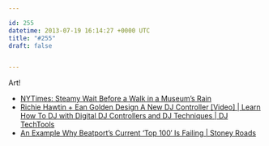 ```yaml
---

id: 255
datetime: 2013-07-19 16:14:27 +0000 UTC
title: "#255"
draft: false


---
```


Art!  

 
 * [NYTimes: Steamy Wait Before a Walk in a Museum’s Rain](http://nyti.ms/15O63uL)
 * [Richie Hawtin + Ean Golden Design A New DJ Controller [Video] | Learn How To DJ with Digital DJ Controllers and DJ Techniques | DJ TechTools](http://www.djtechtools.com/2013/07/17/richie-hawtin-ean-golden-design-a-new-dj-controller-video/)
 * [An Example Why Beatport’s Current ‘Top 100′ Is Failing | Stoney Roads](http://stoneyroads.com/why-beatports-current-top-100-is-failing/)


